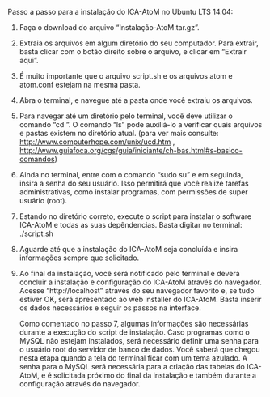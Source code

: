 Passo a passo para a instalação do ICA-AtoM no Ubuntu LTS 14.04:

1. Faça o download do arquivo “Instalação-AtoM.tar.gz”.
2. Extraia os arquivos em algum diretório do seu computador. Para extrair, basta clicar com o botão direito sobre o arquivo, e clicar em “Extrair aqui”.
3. É muito importante que o arquivo script.sh e os arquivos atom e atom.conf estejam na mesma pasta.
4. Abra o terminal, e navegue até a pasta onde você extraiu os arquivos.
1. Para navegar até um diretório pelo terminal, você deve utilizar o comando “cd <nome da pasta>”. O comando “ls” pode auxiliá-lo a verificar quais arquivos e pastas existem no diretório atual. (para ver mais consulte: http://www.computerhope.com/unix/ucd.htm , http://www.guiafoca.org/cgs/guia/iniciante/ch-bas.html#s-basico-comandos)
5. Ainda no terminal, entre com o comando “sudo su” e em seguinda, insira a senha do seu usuário. Isso permitirá que você realize tarefas administrativas, como instalar programas, com permissões de super usuário (root).
6. Estando no diretório correto, execute o script para instalar o software ICA-AtoM e todas as suas depêndencias. Basta digitar no terminal: ./script.sh
7. Aguarde até que a instalação do ICA-AtoM seja concluída e insira informações sempre que solicitado.
8. Ao final da instalação, você será notificado pelo terminal e deverá concluir a instalação e configuração do ICA-AtoM através do navegador. Acesse “http://localhost” através do seu navegador favorito e, se tudo estiver OK, será apresentado ao web installer do ICA-AtoM. Basta inserir os dados necessários e seguir os passos na interface.

	Como comentado no passo 7, algumas informações são necessárias durante a execução do script de instalação. Caso programas como o MySQL não estejam instalados, será necessário definir uma senha para o usuário root do servidor de banco de dados. Você saberá que chegou nesta etapa quando a tela do terminal ficar com um tema azulado.
	A senha para o MySQL será necessária para a criação das tabelas do ICA-AtoM, e é solicitada próximo do final da instalação e também durante a configuração através do navegador.